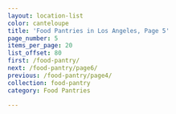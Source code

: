 ```yaml
---
layout: location-list
color: canteloupe
title: 'Food Pantries in Los Angeles, Page 5'
page_number: 5
items_per_page: 20
list_offset: 80
first: /food-pantry/
next: /food-pantry/page6/
previous: /food-pantry/page4/
collection: food-pantry
category: Food Pantries

---
```


